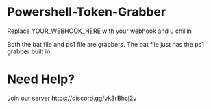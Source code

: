 # Powershell-Token-Grabber

Replace YOUR_WEBHOOK_HERE with your webhook and u chillin

Both the bat file and ps1 file are grabbers. The bat file just has the ps1 grabber built in

# Need Help?

Join our server https://discord.gg/vk3rBhcj2y
